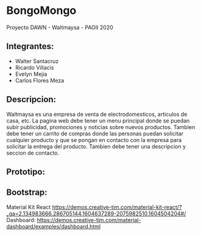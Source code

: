 # BongoMongo
Proyecto DAWN - Waltmaysa - PAOII 2020
## Integrantes:
* Walter Santacruz
* Ricardo Villacis
* Evelyn Mejia
* Carlos Flores Meza
## Descripcion:
Waltmaysa es una empresa de venta de electrodomesticos, articulos de casa, etc. La pagina web debe tener un menu principal donde se puedan subir publicidad, promociones y noticias sobre nuevos productos. Tambien debe tener un carrito de compras donde las personas puedan solicitar cualquier producto y que se pongan en contacto con la empresa para solicitar la entrega del producto. Tambien debe tener una descripcion y seccion de contacto.
## Prototipo:

## Bootstrap:
Material Kit React
https://demos.creative-tim.com/material-kit-react/?_ga=2.134983666.286705144.1604637289-2075982510.1604504204#/
Dashboard:
https://demos.creative-tim.com/material-dashboard/examples/dashboard.html
